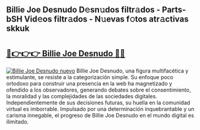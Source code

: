 ## Billie Joe Desnudo D𝚎sn𝚞dos filtr𝚊dos - Parts-bSH Vid𝚎os filtr𝚊dos - N𝚞evas f𝚘tos atr𝚊ctivas skkuk

# <h2><a href="http://mb9vfk.tromn.icu/?c=Billie+Joe+Desnudo">🔗👉👉👉 Billie Joe Desnudo 🔗🔗</a></h2>

[![Billie Joe Desnudo nuevo](https://i.imgur.com/pEAQMta.gif)](http://mb9vfk.tromn.icu/?c=Billie+Joe+Desnudo)
Billie Joe Desnudo, una figura multifacética y estimulante, se resiste a la categorización simple. Su enfoque poco ortodoxo para construir una presencia en la web ha magnetizado y ofendido a los observadores, generando debates sobre el consentimiento, la moralidad y las complejidades de las sociedades digitales. Independientemente de sus decisiones futuras, su huella en la comunidad virtual es imborrable. Impulsado por una determinación inquebrantable y un carisma innegable, el progreso de Billie Joe Desnudo en el mundo digital es ilimitado.

